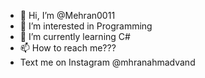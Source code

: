 - 👋 Hi, I’m @Mehran0011
- 👀 I’m interested in Programming
- 🌱 I’m currently learning C# 
- 📫 How to reach me???
-  Text me on Instagram @mhranahmadvand

<!---
Mehran0011/Mehran0011 is a ✨ special ✨ repository because its `README.md` (this file) appears on your GitHub profile.
You can click the Preview link to take a look at your changes.
--->
